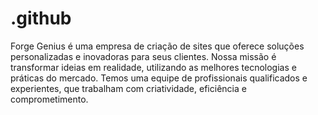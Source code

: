 # .github
Forge Genius é uma empresa de criação de sites que oferece soluções personalizadas e inovadoras para seus clientes. Nossa missão é transformar ideias em realidade, utilizando as melhores tecnologias e práticas do mercado. Temos uma equipe de profissionais qualificados e experientes, que trabalham com criatividade, eficiência e comprometimento.
